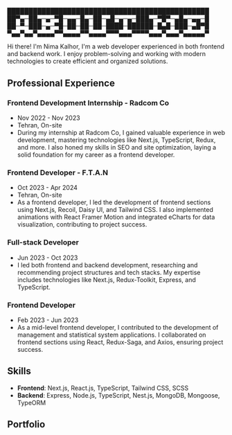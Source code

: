 ## 
███████████████████████████████████████████████
██▀▄─██▄─▄─▀█─▄▄─█▄─██─▄█─▄─▄─███▄─▀█▀─▄█▄─▄▄─█
██─▀─███─▄─▀█─██─██─██─████─██████─█▄█─███─▄█▀█
▀▄▄▀▄▄▀▄▄▄▄▀▀▄▄▄▄▀▀▄▄▄▄▀▀▀▄▄▄▀▀▀▀▄▄▄▀▄▄▄▀▄▄▄▄▄▀

Hi there! I'm Nima Kalhor, I'm a web developer experienced in both frontend and backend work. I enjoy problem-solving and working with modern technologies to create efficient and organized solutions.

## Professional Experience

### Frontend Development Internship - Radcom Co
- Nov 2022 - Nov 2023
- Tehran, On-site
- During my internship at Radcom Co, I gained valuable experience in web development, mastering technologies like Next.js, TypeScript, Redux, and more. I also honed my skills in SEO and site optimization, laying a solid foundation for my career as a frontend developer.

### Frontend Developer - F.T.A.N
- Oct 2023 - Apr 2024
- Tehran, On-site
- As a frontend developer, I led the development of frontend sections using Next.js, Recoil, Daisy UI, and Tailwind CSS. I also implemented animations with React Framer Motion and integrated eCharts for data visualization, contributing to project success.

### Full-stack Developer
- Jun 2023 - Oct 2023
- I led both frontend and backend development, researching and recommending project structures and tech stacks. My expertise includes technologies like Next.js, Redux-Toolkit, Express, and TypeScript.

### Frontend Developer
- Feb 2023 - Jun 2023
- As a mid-level frontend developer, I contributed to the development of management and statistical system applications. I collaborated on frontend sections using React, Redux-Saga, and Axios, ensuring project success.

## Skills
- **Frontend**: Next.js, React.js, TypeScript, Tailwind CSS, SCSS
- **Backend**: Express, Node.js, TypeScript, Nest.js, MongoDB, Mongoose, TypeORM

## Portfolio

